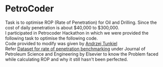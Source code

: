 # PetroCoder
Task is to optimise ROP (Rate of Penetration) for Oil and Drilling. Since the cost of daily penetration is about $40,000 to $300,000. <br>
I participated in Petrocoder Hackathon in which we were provided the following task to optimise the following code. <br>
Code provided to modify was given by <a href="https://github.com/AndrzejTunkiel/USROP">Andrzej Tunkiel</a><br>
Refer <a href="https://www.sciencedirect.com/science/article/pii/S0920410520311244">Dataset for rate of penetration benchmarking</a> under Journal of Petroleum Science and Engineering by Elsevier to know the Problem faced while calculating ROP and why it still hasn't been perfected.
